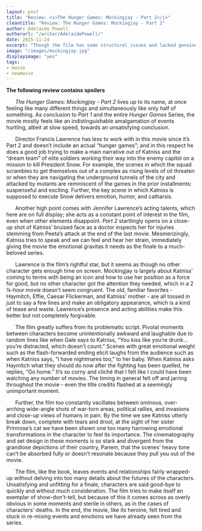 ```yaml
---
layout: post
title: "Review: <i>The Hunger Games: Mockingjay - Part 2</i>"
cleantitle: "Review: The Hunger Games: Mockingjay - Part 2"
author: Adelaide Powell
authorurl: "/writer/AdelaidePowell/"
date: 2015-11-24
excerpt: "Though the film has some structural issues and lacked genuine heart, Everest is still a compelling account of the 1996 Everest Disaster, and took me on an exciting journey that was as close to the real thing as I’ll probably ever get."
image: "/images/mockingjay.jpg"
displayimage: "yes"
tags: 
- movie
- newmovie
---
```


**The following review contains spoilers**
	
&nbsp;&nbsp;&nbsp;&nbsp;&nbsp;&nbsp;*The Hunger Games: Mockingjay - Part 2* lives up to its name, at once feeling like many different things and simultaneously like only half of something. As conclusion to *Part 1* and the entire *Hunger Games* Series, the movie mostly feels like an indistinguishable amalgamation of events hurtling, albeit at slow speed, towards an unsatisfying conclusion. 

&nbsp;&nbsp;&nbsp;&nbsp;&nbsp;&nbsp;Director Francis Lawrence has less to work with in this movie since it’s Part 2 and doesn’t include an actual “hunger games”; and in this respect he does a good job trying to make a main narrative out of Katniss and the “dream team” of elite soldiers working their way into the enemy capitol on a mission to kill President Snow. For example, the scenes in which the squad scrambles to get themselves out of a complex as rising levels of oil threaten or when they are navigating the underground tunnels of the city and attacked by mutants are reminiscent of the games in the prior installments: suspenseful and exciting. Further, the key scene in which Katniss is supposed to execute Snow delivers emotion, humor, and catharsis. 

&nbsp;&nbsp;&nbsp;&nbsp;&nbsp;&nbsp;Another high point comes with Jennifer Lawrence’s acting talents, which here are on full display; she acts as a constant point of interest in the film, even when other elements disappoint. *Part 2* startlingly opens on a close-up shot of Katniss’ bruised face as a doctor inspects her for injuries stemming from Peeta’s attack at the end of the last movie. Mesmerizingly, Katniss tries to speak and we can feel and hear her strain, immediately giving the movie the emotional gravitas it needs as the finale to a much-beloved series. 

&nbsp;&nbsp;&nbsp;&nbsp;&nbsp;&nbsp;Lawrence is the film’s rightful star, but it seems as though no other character gets enough time on screen. Mockingjay is largely about Katniss’ coming to terms with being an icon and how to use her position as a force for good, but no other character got the attention they needed, which in a 2 ¼-hour movie doesn’t seem congruent. The old, familiar favorites - Haymitch, Effie, Caesar Flickerman, and Katniss’ mother - are all tossed in just to say a few lines and make an obligatory appearance, which is a kind of tease and waste. Lawrence’s presence and acting abilities make this better but not completely forgivable. 

&nbsp;&nbsp;&nbsp;&nbsp;&nbsp;&nbsp;The film greatly suffers from its problematic script. Pivotal moments between characters become unintentionally awkward and laughable due to random lines like when Gale says to Katniss, “You kiss like you’re drunk…you’re distracted, which doesn’t count.” Scenes with great emotional weight such as the flash-forwarded ending elicit laughs from the audience such as when Katniss says, “I have nightmares too,” to her baby. When Katniss asks Haymitch what they should do now after the fighting has been quelled, he replies, “Go home.” It’s so corny and cliché that I felt like I could have been watching any number of movies. The timing in general felt off and jarring throughout the movie - even the title credits flashed at a seemingly unimportant moment. 

&nbsp;&nbsp;&nbsp;&nbsp;&nbsp;&nbsp;Further, the film too constantly vacillates between ominous, over-arching wide-angle shots of war-torn areas, political rallies, and invasions and close-up views of humans in pain. By the time we see Katniss utterly break down, complete with tears and drool, at the sight of her sister Primrose’s cat we have been shown one too many harrowing emotional transformations in the character to feel its importance. The cinematography and set design in these moments is so stark and divergent from the grandiose depictions of their country, Panem, that the scenes’ heavy tone can’t be absorbed fully or doesn’t resonate because they pull you out of the movie. 

&nbsp;&nbsp;&nbsp;&nbsp;&nbsp;&nbsp;The film, like the book, leaves events and relationships fairly wrapped-up without delving into too many details about the futures of the characters. Unsatisfying and unfitting for a finale, characters are said good-bye to quickly and without much consideration. The film tries to make itself an exemplar of show-don’t-tell, but because of this it comes across as overly obvious in some moments and sterile in others, as in the cases of characters’ deaths. In the end, the movie, like its heroine, felt tired and stuck in re-mixing events and emotions we have already seen from the series. 